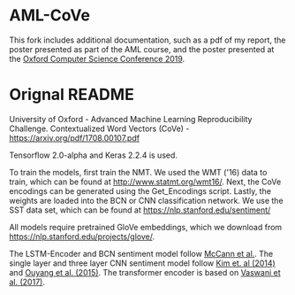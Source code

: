 # AML-CoVe

This fork includes additional documentation, such as a pdf of my report, the poster presented as part of the AML course, and the poster presented at the [Oxford Computer Science Conference 2019](https://oxfordcsc.com/).

# Orignal README

University of Oxford - Advanced Machine Learning Reproducibility Challenge. Contextualized Word Vectors (CoVe) - https://arxiv.org/pdf/1708.00107.pdf

Tensorflow 2.0-alpha and Keras 2.2.4 is used.


To train the models, first train the NMT. We used the WMT ('16) data to train, which can be found at http://www.statmt.org/wmt16/. 
Next, the CoVe encodings can be generated using the Get_Encodings script. 
Lastly, the weights are loaded into the BCN or CNN classification network. We use the SST data set, which can be found at https://nlp.stanford.edu/sentiment/ 

All models require pretrained GloVe embeddings, which we download from https://nlp.stanford.edu/projects/glove/. 

The LSTM-Encoder and BCN sentiment model follow [McCann et al.](https://arxiv.org/pdf/1708.00107.pdf). 
The single layer and three layer CNN sentiment model follow [Kim et. al (2014)](https://ieeexplore.ieee.org/abstract/document/7363395) and [Ouyang et al. (2015)](https://arxiv.org/abs/1408.5882).
The transformer encoder is based on [Vaswani et al. (2017)](https://arxiv.org/abs/1706.03762). 
